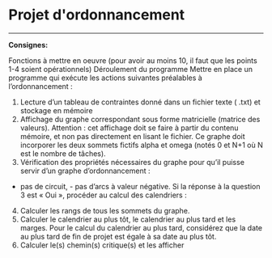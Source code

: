 # Projet d'ordonnancement

---
**Consignes:** 

Fonctions à mettre en oeuvre (pour avoir au moins 10, il faut que les points 1-4 soient opérationnels)
Déroulement du programme
Mettre en place un programme qui exécute les actions suivantes préalables à l’ordonnancement :
1. Lecture d’un tableau de contraintes donné dans un fichier texte ( .txt) et stockage en mémoire
2. Affichage du graphe correspondant sous forme matricielle (matrice des valeurs). Attention : cet affichage doit se faire à partir du contenu mémoire, et non pas directement en lisant le fichier. Ce graphe doit incorporer les deux sommets fictifs alpha et omega (notés 0 et N+1 où N est le nombre de tâches).
3. Vérification des propriétés nécessaires du graphe pour qu’il puisse servir d’un graphe d’ordonnancement :
- pas de circuit, - pas d’arcs à valeur négative. Si la réponse à la question 3 est « Oui », procéder au calcul des calendriers :
4. Calculer les rangs de tous les sommets du graphe.
5. Calculer le calendrier au plus tôt, le calendrier au plus tard et les marges.
Pour le calcul du calendrier au plus tard, considérez que la date au plus tard de fin de projet est égale à sa date au plus tôt.
6. Calculer le(s) chemin(s) critique(s) et les afficher